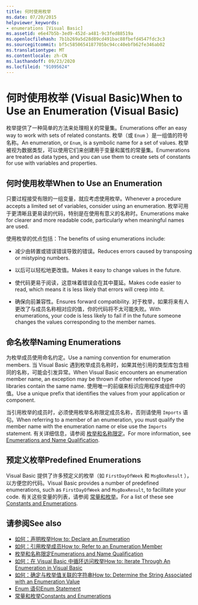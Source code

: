 ```yaml
---
title: 何时使用枚举
ms.date: 07/20/2015
helpviewer_keywords:
- enumerations [Visual Basic]
ms.assetid: e6e47b5b-3ed9-452d-a481-9c3fed88519a
ms.openlocfilehash: 7b1b269a5d28d89cd491bac88fbefd4547fdc3c3
ms.sourcegitcommit: bf5c5850654187705bc94cc40ebfb62fe346ab02
ms.translationtype: MT
ms.contentlocale: zh-CN
ms.lasthandoff: 09/23/2020
ms.locfileid: "91095624"
---
```

# <a name="when-to-use-an-enumeration-visual-basic"></a><span data-ttu-id="e4c86-102">何时使用枚举 (Visual Basic)</span><span class="sxs-lookup"><span data-stu-id="e4c86-102">When to Use an Enumeration (Visual Basic)</span></span>

<span data-ttu-id="e4c86-103">枚举提供了一种简单的方法来处理相关的常量集。</span><span class="sxs-lookup"><span data-stu-id="e4c86-103">Enumerations offer an easy way to work with sets of related constants.</span></span> <span data-ttu-id="e4c86-104">枚举（或 `Enum` ）是一组值的符号名称。</span><span class="sxs-lookup"><span data-stu-id="e4c86-104">An enumeration, or `Enum`, is a symbolic name for a set of values.</span></span> <span data-ttu-id="e4c86-105">枚举被视为数据类型，可以使用它们来创建用于变量和属性的常量集。</span><span class="sxs-lookup"><span data-stu-id="e4c86-105">Enumerations are treated as data types, and you can use them to create sets of constants for use with variables and properties.</span></span>  
  
## <a name="when-to-use-an-enumeration"></a><span data-ttu-id="e4c86-106">何时使用枚举</span><span class="sxs-lookup"><span data-stu-id="e4c86-106">When to Use an Enumeration</span></span>  

 <span data-ttu-id="e4c86-107">只要过程接受有限的一组变量，就应考虑使用枚举。</span><span class="sxs-lookup"><span data-stu-id="e4c86-107">Whenever a procedure accepts a limited set of variables, consider using an enumeration.</span></span> <span data-ttu-id="e4c86-108">枚举可用于更清晰且更易读的代码，特别是在使用有意义的名称时。</span><span class="sxs-lookup"><span data-stu-id="e4c86-108">Enumerations make for clearer and more readable code, particularly when meaningful names are used.</span></span>  
  
 <span data-ttu-id="e4c86-109">使用枚举的优点包括：</span><span class="sxs-lookup"><span data-stu-id="e4c86-109">The benefits of using enumerations include:</span></span>  
  
- <span data-ttu-id="e4c86-110">减少由转置或错误错误导致的错误。</span><span class="sxs-lookup"><span data-stu-id="e4c86-110">Reduces errors caused by transposing or mistyping numbers.</span></span>  
  
- <span data-ttu-id="e4c86-111">以后可以轻松地更改值。</span><span class="sxs-lookup"><span data-stu-id="e4c86-111">Makes it easy to change values in the future.</span></span>  
  
- <span data-ttu-id="e4c86-112">使代码更易于阅读，这意味着错误会在其中蔓延。</span><span class="sxs-lookup"><span data-stu-id="e4c86-112">Makes code easier to read, which means it is less likely that errors will creep into it.</span></span>  
  
- <span data-ttu-id="e4c86-113">确保向前兼容性。</span><span class="sxs-lookup"><span data-stu-id="e4c86-113">Ensures forward compatibility.</span></span> <span data-ttu-id="e4c86-114">对于枚举，如果将来有人更改了与成员名称相对应的值，你的代码将不太可能失败。</span><span class="sxs-lookup"><span data-stu-id="e4c86-114">With enumerations, your code is less likely to fail if in the future someone changes the values corresponding to the member names.</span></span>  
  
## <a name="naming-enumerations"></a><span data-ttu-id="e4c86-115">命名枚举</span><span class="sxs-lookup"><span data-stu-id="e4c86-115">Naming Enumerations</span></span>  

 <span data-ttu-id="e4c86-116">为枚举成员使用命名约定。</span><span class="sxs-lookup"><span data-stu-id="e4c86-116">Use a naming convention for enumeration members.</span></span> <span data-ttu-id="e4c86-117">当 Visual Basic 遇到枚举成员名称时，如果其他引用的类型库包含相同的名称，可能会引发异常。</span><span class="sxs-lookup"><span data-stu-id="e4c86-117">When Visual Basic encounters an enumeration member name, an exception may be thrown if other referenced type libraries contain the same name.</span></span> <span data-ttu-id="e4c86-118">使用唯一的前缀来标识应用程序或组件中的值。</span><span class="sxs-lookup"><span data-stu-id="e4c86-118">Use a unique prefix that identifies the values from your application or component.</span></span>  
  
 <span data-ttu-id="e4c86-119">当引用枚举的成员时，必须使用枚举名称限定成员名称，否则请使用 `Imports` 语句。</span><span class="sxs-lookup"><span data-stu-id="e4c86-119">When referring to a member of an enumeration, you must qualify the member name with the enumeration name or else use the `Imports` statement.</span></span> <span data-ttu-id="e4c86-120">有关详细信息，请参阅 [枚举和名称限定](enumerations-and-name-qualification.md)。</span><span class="sxs-lookup"><span data-stu-id="e4c86-120">For more information, see [Enumerations and Name Qualification](enumerations-and-name-qualification.md).</span></span>  
  
## <a name="predefined-enumerations"></a><span data-ttu-id="e4c86-121">预定义枚举</span><span class="sxs-lookup"><span data-stu-id="e4c86-121">Predefined Enumerations</span></span>  

 <span data-ttu-id="e4c86-122">Visual Basic 提供了许多预定义的枚举（如 `FirstDayOfWeek` 和 `MsgBoxResult` ），以方便您的代码。</span><span class="sxs-lookup"><span data-stu-id="e4c86-122">Visual Basic provides a number of predefined enumerations, such as `FirstDayOfWeek` and `MsgBoxResult`, to facilitate your code.</span></span> <span data-ttu-id="e4c86-123">有关这些变量的列表，请参阅 [常量和枚举](../../../language-reference/constants-and-enumerations.md)。</span><span class="sxs-lookup"><span data-stu-id="e4c86-123">For a list of these see [Constants and Enumerations](../../../language-reference/constants-and-enumerations.md).</span></span>  
  
## <a name="see-also"></a><span data-ttu-id="e4c86-124">请参阅</span><span class="sxs-lookup"><span data-stu-id="e4c86-124">See also</span></span>

- [<span data-ttu-id="e4c86-125">如何：声明枚举</span><span class="sxs-lookup"><span data-stu-id="e4c86-125">How to: Declare an Enumeration</span></span>](how-to-declare-enumerations.md)
- [<span data-ttu-id="e4c86-126">如何：引用枚举成员</span><span class="sxs-lookup"><span data-stu-id="e4c86-126">How to: Refer to an Enumeration Member</span></span>](how-to-refer-to-an-enumeration-member.md)
- [<span data-ttu-id="e4c86-127">枚举和名称限定</span><span class="sxs-lookup"><span data-stu-id="e4c86-127">Enumerations and Name Qualification</span></span>](enumerations-and-name-qualification.md)
- [<span data-ttu-id="e4c86-128">如何：在 Visual Basic 中循环访问枚举</span><span class="sxs-lookup"><span data-stu-id="e4c86-128">How to: Iterate Through An Enumeration in Visual Basic</span></span>](how-to-iterate-through-an-enumeration.md)
- [<span data-ttu-id="e4c86-129">如何：确定与枚举值关联的字符串</span><span class="sxs-lookup"><span data-stu-id="e4c86-129">How to: Determine the String Associated with an Enumeration Value</span></span>](how-to-determine-the-string-associated-with-an-enumeration-value.md)
- [<span data-ttu-id="e4c86-130">Enum 语句</span><span class="sxs-lookup"><span data-stu-id="e4c86-130">Enum Statement</span></span>](../../../language-reference/statements/enum-statement.md)
- [<span data-ttu-id="e4c86-131">常量和枚举</span><span class="sxs-lookup"><span data-stu-id="e4c86-131">Constants and Enumerations</span></span>](../../../language-reference/constants-and-enumerations.md)
